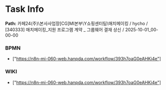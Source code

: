 # Task Info

**Path:** 카페24(주)\본사사업장\[CG]MI본부\Y쇼핑센터팀\매치메이킹 / hycho / [340333] 매치메이킹_지원 프로그램 계약 _ 그룹웨어 결재 상신 / 2025-10-01_00-00-00

### BPMN
- ["https://n8n-mi-060-web.hanpda.com/workflow/393h7oaG0eAHKi4e"]

### WIKI
- ["https://n8n-mi-060-web.hanpda.com/workflow/393h7oaG0eAHKi4e"]


